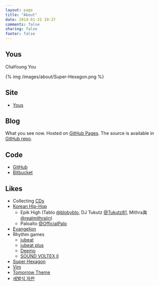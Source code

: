 ```yaml
---
layout: page
title: "About"
date: 2014-01-31 19:37
comments: false
sharing: false
footer: false
---
```


## Yous

ChaYoung You

{% img /images/about/Super-Hexagon.png %}

## Site

- [Yous](http://yous.be)

## Blog

What you see now. Hosted on [GitHub Pages][]. The source is available in [GitHub repo][].

[GitHub Pages]: http://pages.github.com
[GitHub repo]: https://github.com/yous/yous.github.io

## Code

- [GitHub](https://github.com/yous)
- [Bitbucket](https://bitbucket.org/yous)

## Likes

- Collecting [CDs](/about/cds)
- [Korean Hip-Hop](http://hiphopplaya.com)
    - Epik High (Tablo [@blobyblo][], DJ Tukutz [@Tukutz81][], Mithra眞 [@realmithrajin][])
    - Paloalto [@OfficialPalo][]
- [Evangelion](http://www.evangelion.co.jp)
- Rhythm games
    - [jubeat](http://s.ubit.info/yous)
    - [jubeat plus](https://itunes.apple.com/jp/app/jubeat-plus/id395192484?mt=8)
    - [Deemo](https://itunes.apple.com/kr/app/deemo/id700637744?mt=8)
    - [SOUND VOLTEX II](http://p.eagate.573.jp/game/sdvx/ii/p/)
- [Super Hexagon](http://superhexagon.com)
- [Vim](http://www.vim.org)
- [Tomorrow Theme](https://github.com/chriskempson/tomorrow-theme)
- [세벌식 자판](http://ko.wikipedia.org/wiki/세벌식_자판)

[@blobyblo]: https://twitter.com/blobyblo
[@Tukutz81]: https://twitter.com/Tukutz81
[@realmithrajin]: https://twitter.com/realmithrajin
[@OfficialPalo]: https://twitter.com/OfficialPalo

